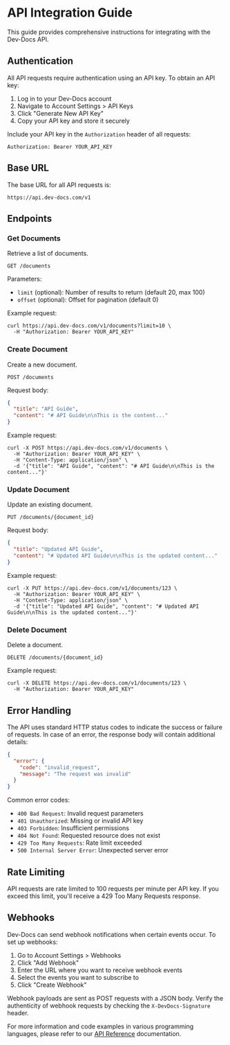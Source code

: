 # API Integration Guide

This guide provides comprehensive instructions for integrating with the Dev-Docs API.

## Authentication

All API requests require authentication using an API key. To obtain an API key:

1. Log in to your Dev-Docs account
2. Navigate to Account Settings > API Keys
3. Click "Generate New API Key"
4. Copy your API key and store it securely

Include your API key in the `Authorization` header of all requests:

```
Authorization: Bearer YOUR_API_KEY
```

## Base URL

The base URL for all API requests is:

```
https://api.dev-docs.com/v1
```

## Endpoints

### Get Documents

Retrieve a list of documents.

```
GET /documents
```

Parameters:
- `limit` (optional): Number of results to return (default 20, max 100)
- `offset` (optional): Offset for pagination (default 0)

Example request:

```
curl https://api.dev-docs.com/v1/documents?limit=10 \
  -H "Authorization: Bearer YOUR_API_KEY"
```

### Create Document

Create a new document.

```
POST /documents
```

Request body:

```json
{
  "title": "API Guide",
  "content": "# API Guide\n\nThis is the content..."
}
```

Example request:

```
curl -X POST https://api.dev-docs.com/v1/documents \
  -H "Authorization: Bearer YOUR_API_KEY" \
  -H "Content-Type: application/json" \
  -d '{"title": "API Guide", "content": "# API Guide\n\nThis is the content..."}'
```

### Update Document

Update an existing document.

```
PUT /documents/{document_id}
```

Request body:

```json
{
  "title": "Updated API Guide",
  "content": "# Updated API Guide\n\nThis is the updated content..."
}
```

Example request:

```
curl -X PUT https://api.dev-docs.com/v1/documents/123 \
  -H "Authorization: Bearer YOUR_API_KEY" \
  -H "Content-Type: application/json" \
  -d '{"title": "Updated API Guide", "content": "# Updated API Guide\n\nThis is the updated content..."}'
```

### Delete Document

Delete a document.

```
DELETE /documents/{document_id}
```

Example request:

```
curl -X DELETE https://api.dev-docs.com/v1/documents/123 \
  -H "Authorization: Bearer YOUR_API_KEY"
```

## Error Handling

The API uses standard HTTP status codes to indicate the success or failure of requests. In case of an error, the response body will contain additional details:

```json
{
  "error": {
    "code": "invalid_request",
    "message": "The request was invalid"
  }
}
```

Common error codes:
- `400 Bad Request`: Invalid request parameters
- `401 Unauthorized`: Missing or invalid API key
- `403 Forbidden`: Insufficient permissions
- `404 Not Found`: Requested resource does not exist
- `429 Too Many Requests`: Rate limit exceeded
- `500 Internal Server Error`: Unexpected server error

## Rate Limiting

API requests are rate limited to 100 requests per minute per API key. If you exceed this limit, you'll receive a 429 Too Many Requests response.

## Webhooks

Dev-Docs can send webhook notifications when certain events occur. To set up webhooks:

1. Go to Account Settings > Webhooks
2. Click "Add Webhook"
3. Enter the URL where you want to receive webhook events
4. Select the events you want to subscribe to
5. Click "Create Webhook"

Webhook payloads are sent as POST requests with a JSON body. Verify the authenticity of webhook requests by checking the `X-DevDocs-Signature` header.

For more information and code examples in various programming languages, please refer to our [API Reference](https://dev-docs.com/api-reference) documentation.
